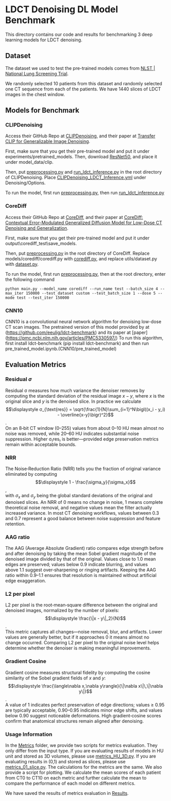 # LDCT Denoising DL Model Benchmark

This directory contains our code and results for benchmarking 3 deep learning models for LDCT denoising.

## Dataset

The dataset we used to test the pre-trained models comes from [NLST | National Lung Screening Trial](https://www.cancerimagingarchive.net/collection/nlst/).

We randomly selected 10 patients from this dataset and randomly selected one CT sequence from each of the patients. We have 1440 slices of LDCT images in the chest window.

## Models for Benchmark

### CLIPDenoising

Access their GitHub Repo at [CLIPDenoising](https://github.com/alwaysuu/CLIPDenoising), and their paper at [Transfer CLIP for Generalizable Image Denoising](https://arxiv.org/html/2403.15132v1).

First, make sure that you get their pre-trained model and put it under experiments/pretrained_models. Then, download [ResNet50](https://openaipublic.azureedge.net/clip/models/afeb0e10f9e5a86da6080e35cf09123aca3b358a0c3e3b6c78a7b63bc04b6762/RN50.pt), and place it under model_data/clip.

Then, put [preprocessing.py](CLIPDenoising/preprocessing.py) and [run_ldct_inference.py](CLIPDenoising/run_ldct_inference.py) in the root directory of CLIPDenoising. Place [CLIPDenoising_LDCT_Inference.yml](CLIPDenoising/CLIPDenoising_LDCT_Inference.yml) under Denoising/Options. 

To run the model, first run [preprocessing.py](CLIPDenoising/preprocessing.py), then run [run_ldct_inference.py](CLIPDenoising/run_ldct_inference.py)

### CoreDiff

Access their GitHub Repo at [CoreDiff](https://github.com/qgao21/CoreDiff), and their paper at [CoreDiff: Contextual Error-Modulated Generalized Diffusion Model for Low-Dose CT Denoising and Generalization](https://arxiv.org/abs/2304.01814).

First, make sure that you get their pre-trained model and put it under output\corediff_test\save_models. 

Then, put [preprocessing.py](CoreDiff/preprocessing.py) in the root directory of CoreDiff. Replace models/corediff/corediff.py with [corediff.py](CoreDiff/corediff.py), and replace utils/dataset.py with [dataset.py](CoreDiff/dataset.py).

To run the model, first run [preprocessing.py](CoreDiff/preprocessing.py), then at the root directory, enter the following command

`python main.py --model_name corediff --run_name test --batch_size 4 --max_iter 150000 --test_dataset custom --test_batch_size 1 --dose 5 --mode test --test_iter 150000`

### CNN10
CNN10 is a convolutional neural network algorithm for denoising low-dose CT scan images. The pretrained version of this model provided by at (https://github.com/eeulig/ldct-benchmark) and its paper at [paper] (https://pmc.ncbi.nlm.nih.gov/articles/PMC5330597/)
To run this algorithm, first install ldct-benchmark (pip install ldct-benchmark) and then run pre_trained_model.ipynb.(CNN10/pre_trained_model)

## Evaluation Metrics

### Residual $\sigma$
Residual σ measures how much variance the denoiser removes by computing the standard deviation of the residual image $x - y$, where $x$ is the original slice and $y$ is the denoised slice.  In practice we calculate  
$$\displaystyle σ_{\text{res}} = \sqrt{\frac{1}{N}\sum_{i=1}^N\bigl((x_i - y_i) - \overline{x-y}\bigr)^2}$$.  
On an 8‑bit CT window (0–255) values from about 0–10 HU mean almost no noise was removed, while 20–60 HU indicates substantial noise suppression.  Higher σ₍res₎ is better—provided edge preservation metrics remain within acceptable bounds.

### NRR  
The Noise‑Reduction Ratio (NRR) tells you the fraction of original variance eliminated by computing  
$$\displaystyle 1 - \frac{\sigma_y}{\sigma_x}$$,  
with $\sigma_x$ and $\sigma_y$ being the global standard deviations of the original and denoised slices.  An NRR of 0 means no change in noise, 1 means complete theoretical noise removal, and negative values mean the filter actually increased variance.  In most CT denoising workflows, values between 0.3 and 0.7 represent a good balance between noise suppression and feature retention.

### AAG ratio  
The AAG (Average Absolute Gradient) ratio compares edge strength before and after denoising by taking the mean Sobel gradient magnitude of the denoised image divided by that of the original.  Values close to 1.0 mean edges are preserved; values below 0.9 indicate blurring, and values above 1.1 suggest over‑sharpening or ringing artifacts.  Keeping the AAG ratio within 0.9–1.1 ensures that resolution is maintained without artificial edge exaggeration.

### L2 per pixel  
L2 per pixel is the root‑mean‑square difference between the original and denoised images, normalized by the number of pixels:  
$$\displaystyle \frac{\|x - y\|_2}{N}$$.  
This metric captures all changes—noise removal, blur, and artifacts.  Lower values are generally better, but if it approaches 0 it means almost no change occurred.  Comparing L2 per pixel to the original noise level helps determine whether the denoiser is making meaningful improvements.

### Gradient Cosine  
Gradient cosine measures structural fidelity by computing the cosine similarity of the Sobel gradient fields of $x$ and $y$:  
$$\displaystyle \frac{\langle\nabla x,\nabla y\rangle}{\|\nabla x\|\,\|\nabla y\|}$$.  
A value of 1 indicates perfect preservation of edge directions; values ≥ 0.95 are typically acceptable, 0.90–0.95 indicates minor edge shifts, and values below 0.90 suggest noticeable deformations.  High gradient‐cosine scores confirm that anatomical structures remain aligned after denoising.

### Usage Information

In the [Metrics](Metrics) folder, we provide two scripts for metrics evaluation. They only differ from the input type. If you are evaluating results of models in HU unit and stored as 3D volumes, please use [metrics_HU_3D.py](Metrics/metrics_HU_3D.py). If you are evaluating results in (0,1) and stored as slices, please use [metrics_01_slice.py](Metrics/metrics_01_slice.py). The calculations for the metrics are the same.
We also provide a script for plotting. We calculate the mean scores of each patient from CT0 to CT10 on each metric and further calculate the mean to compare the performance of each model on different metrics.

We have saved the results of metrics evaluation in [Results](BME-589-Project/Metrics/Results/).
